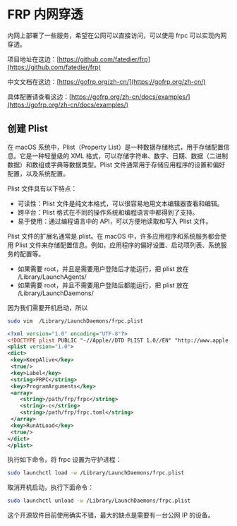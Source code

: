 # FRP 内网穿透

内网上部署了一些服务，希望在公网可以直接访问，可以使用 frpc 可以实现内网穿透。

项目地址在这边：[https://github.com/fatedier/frp](https://github.com/fatedier/frp)

中文文档在这边：[https://gofrp.org/zh-cn/](https://gofrp.org/zh-cn/)

具体配置请查看这边：[https://gofrp.org/zh-cn/docs/examples/](https://gofrp.org/zh-cn/docs/examples/)

## 创建 Plist

在 macOS 系统中，Plist（Property List）是一种数据存储格式，用于存储配置信息。它是一种轻量级的 XML 格式，可以存储字符串、数字、日期、数据（二进制数据）和数组或字典等数据类型。Plist 文件通常用于存储应用程序的设置和偏好配置，以及系统配置。

Plist 文件具有以下特点：

- 可读性：Plist 文件是纯文本格式，可以很容易地用文本编辑器查看和编辑。
- 跨平台：Plist 格式在不同的操作系统和编程语言中都得到了支持。
- 易于使用：通过编程语言中的 API，可以方便地读取和写入 Plist 文件。

Plist 文件的扩展名通常是.plist。在 macOS 中，许多应用程序和系统服务都会使用 Plist 文件来存储配置信息。例如，应用程序的偏好设置、启动项列表、系统服务的配置等。

- 如果需要 root，并且是需要用户登陆后才能运行，把 plist 放在 /Library/LaunchAgents/
- 如果需要 root，并且不需要用户登陆后都能运行，把 plist 放在 /Library/LaunchDaemons/

因为我们需要开机启动，所以

```bash
sudo vim  /Library/LaunchDaemons/frpc.plist
```

```xml
<?xml version="1.0" encoding="UTF-8"?>
<!DOCTYPE plist PUBLIC "-//Apple//DTD PLIST 1.0//EN" "http://www.apple.com/DTDs/PropertyList-1.0.dtd">
<plist version="1.0">
<dict>
 <key>KeepAlive</key>
 <true/>
 <key>Label</key>
 <string>FRPC</string>
 <key>ProgramArguments</key>
 <array>
    <string>/path/frp/frpc</string>
    <string>-c</string>
    <string>/path/frp/frpc.toml</string>
 </array>
 <key>RunAtLoad</key>
 <true/>
</dict>
</plist>
```

执行如下命令，将 frpc 设置为守护进程：

```bash
sudo launchctl load -w /Library/LaunchDaemons/frpc.plist
```

取消开机启动，执行下面命令：

```bash
sudo launchctl unload -w /Library/LaunchDaemons/frpc.plist
```

这个开源软件目前使用确实不错，最大的缺点是需要有一台公网 IP 的设备。
